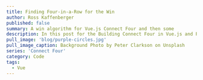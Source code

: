 ```yaml
---
title: Finding Four-in-a-Row for the Win
author: Ross Kaffenberger
published: false
summary: A win algorithm for Vue.js Connect Four and then some
description: In this post for the Building Connect Four in Vue.js and Phoenix series, we'll implement an algorithm for detecting four-in-a-row with JavaScript and display the results to our Vue.js components.
pull_image: 'blog/purple-circles.jpg'
pull_image_caption: Background Photo by Peter Clarkson on Unsplash
series: 'Connect Four'
category: Code
tags:
  - Vue
---
```



